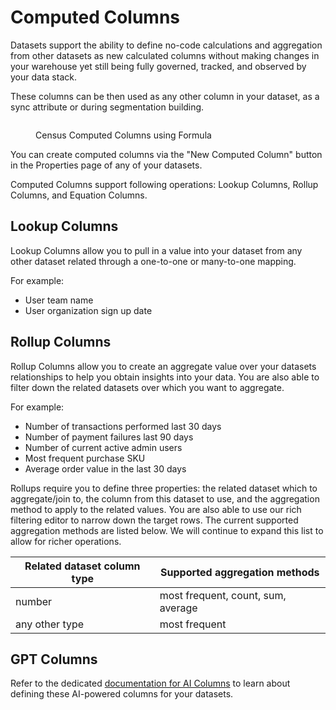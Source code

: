 # Computed Columns

Datasets support the ability to define no-code calculations and aggregation from other datasets as new calculated columns without making changes in your warehouse yet still being fully governed, tracked, and observed by your data stack.

These columns can be then used as any other column in your dataset, as a sync attribute or during segmentation building.

<figure><img src="../../.gitbook/assets/Screenshot 2024-06-09 at 5.17.32 AM.png" alt=""><figcaption><p>Census Computed Columns using Formula</p></figcaption></figure>

You can create computed columns via the "New Computed Column" button in the Properties page of any of your datasets.

Computed Columns support following operations: Lookup Columns, Rollup Columns, and Equation Columns.

## Lookup Columns

Lookup Columns allow you to pull in a value into your dataset from any other dataset related through a one-to-one or many-to-one mapping.

For example:

* User team name
* User organization sign up date

## Rollup Columns

Rollup Columns allow you to create an aggregate value over your datasets relationships to help you obtain insights into your data. You are also able to filter down the related datasets over which you want to aggregate.

For example:

* Number of transactions performed last 30 days
* Number of payment failures last 90 days
* Number of current active admin users
* Most frequent purchase SKU
* Average order value in the last 30 days

Rollups require you to define three properties: the related dataset which to aggregate/join to, the column from this dataset to use, and the aggregation method to apply to the related values. You are also able to use our rich filtering editor to narrow down the target rows. The current supported aggregation methods are listed below. We will continue to expand this list to allow for richer operations.

| Related dataset column type | Supported aggregation methods      |
| --------------------------- | ---------------------------------- |
| number                      | most frequent, count, sum, average |
| any other type              | most frequent                      |

## GPT Columns

Refer to the dedicated [documentation for AI Columns](ai-columns/) to learn about defining these AI-powered columns for your datasets.
